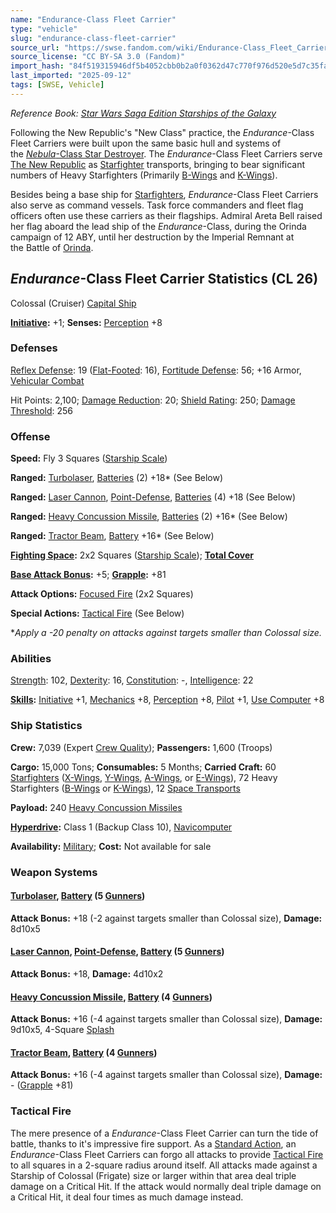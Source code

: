 ```yaml
---
name: "Endurance-Class Fleet Carrier"
type: "vehicle"
slug: "endurance-class-fleet-carrier"
source_url: "https://swse.fandom.com/wiki/Endurance-Class_Fleet_Carrier"
source_license: "CC BY-SA 3.0 (Fandom)"
import_hash: "84f519315946df5b4052cbb0b2a0f0362d47c770f976d520e5d7c35fad4ecfd8"
last_imported: "2025-09-12"
tags: [SWSE, Vehicle]
---
```

*Reference Book: [Star Wars Saga Edition Starships of the Galaxy](https://swse.fandom.com/wiki/Star_Wars_Saga_Edition_Starships_of_the_Galaxy)*

Following the New Republic's "New Class" practice, the *Endurance*-Class Fleet Carriers were built upon the same basic hull and systems of the [*Nebula*-Class Star Destroyer](https://swse.fandom.com/wiki/Nebula-Class_Star_Destroyer). The *Endurance*-Class Fleet Carriers serve [The New Republic](https://swse.fandom.com/wiki/The_New_Republic) as [Starfighter](https://swse.fandom.com/wiki/Starfighter) transports, bringing to bear significant numbers of Heavy Starfighters (Primarily [B-Wings](https://swse.fandom.com/wiki/B-Wings) and [K-Wings](https://swse.fandom.com/wiki/K-Wings)).

Besides being a base ship for [Starfighters](https://swse.fandom.com/wiki/Starfighters), *Endurance*-Class Fleet Carriers also serve as command vessels. Task force commanders and fleet flag officers often use these carriers as their flagships. Admiral Areta Bell raised her flag aboard the lead ship of the *Endurance*-Class, during the Orinda campaign of 12 ABY, until her destruction by the Imperial Remnant at the Battle of [Orinda](https://swse.fandom.com/wiki/Orinda).

## *Endurance*-Class Fleet Carrier Statistics (CL 26)
Colossal (Cruiser) [Capital Ship](https://swse.fandom.com/wiki/Capital_Ship)

**[Initiative](https://swse.fandom.com/wiki/Initiative):** +1; **Senses:** [Perception](https://swse.fandom.com/wiki/Perception) +8
### Defenses
[Reflex Defense](https://swse.fandom.com/wiki/Reflex_Defense_(Vehicles)): 19 ([Flat-Footed](https://swse.fandom.com/wiki/Flat-Footed): 16), [Fortitude Defense](https://swse.fandom.com/wiki/Fortitude_Defense_(Vehicles)): 56; +16 Armor, [Vehicular Combat](https://swse.fandom.com/wiki/Vehicular_Combat)

Hit Points: 2,100; [Damage Reduction](https://swse.fandom.com/wiki/Damage_Reduction): 20; [Shield Rating](https://swse.fandom.com/wiki/Shield_Rating): 250; [Damage Threshold](https://swse.fandom.com/wiki/Damage_Threshold_(Vehicles)): 256
### Offense
**Speed:** Fly 3 Squares ([Starship Scale](https://swse.fandom.com/wiki/Starship_Scale))

**Ranged:** [Turbolaser](https://swse.fandom.com/wiki/Turbolaser), [Batteries](https://swse.fandom.com/wiki/Weapon_Batteries) (2) +18* (See Below)

**Ranged:** [Laser Cannon](https://swse.fandom.com/wiki/Laser_Cannon), [Point-Defense](https://swse.fandom.com/wiki/Point-Defense), [Batteries](https://swse.fandom.com/wiki/Weapon_Batteries) (4) +18 (See Below)

**Ranged:** [Heavy Concussion Missile](https://swse.fandom.com/wiki/Heavy_Concussion_Missile), [Batteries](https://swse.fandom.com/wiki/Batteries) (2) +16* (See Below)

**Ranged:** [Tractor Beam](https://swse.fandom.com/wiki/Tractor_Beam), [Battery](https://swse.fandom.com/wiki/Battery) +16* (See Below)

**[Fighting Space](https://swse.fandom.com/wiki/Fighting_Space):** 2x2 Squares ([Starship Scale](https://swse.fandom.com/wiki/Starship_Scale)); **[Total Cover](https://swse.fandom.com/wiki/Total_Cover)**

**[Base Attack Bonus](https://swse.fandom.com/wiki/Base_Attack_Bonus):** +5; **[Grapple](https://swse.fandom.com/wiki/Grapple):** +81

**Attack Options:** [Focused Fire](https://swse.fandom.com/wiki/Focused_Fire) (2x2 Squares)

**Special Actions:** [Tactical Fire](https://swse.fandom.com/wiki/Tactical_Fire) (See Below)

**Apply a -20 penalty on attacks against targets smaller than Colossal size.*
### Abilities
[Strength](https://swse.fandom.com/wiki/Strength): 102, [Dexterity](https://swse.fandom.com/wiki/Dexterity): 16, [Constitution](https://swse.fandom.com/wiki/Constitution): -, [Intelligence](https://swse.fandom.com/wiki/Intelligence): 22

**[Skills](https://swse.fandom.com/wiki/Skills):** [Initiative](https://swse.fandom.com/wiki/Initiative) +1, [Mechanics](https://swse.fandom.com/wiki/Mechanics) +8, [Perception](https://swse.fandom.com/wiki/Perception) +8, [Pilot](https://swse.fandom.com/wiki/Pilot) +1, [Use Computer](https://swse.fandom.com/wiki/Use_Computer) +8
### Ship Statistics
**Crew:** 7,039 (Expert [Crew Quality](https://swse.fandom.com/wiki/Crew_Quality)); **Passengers:** 1,600 (Troops)

**Cargo:** 15,000 Tons; **Consumables:** 5 Months; **Carried Craft:** 60 [Starfighters](https://swse.fandom.com/wiki/Starfighters) ([X-Wings](https://swse.fandom.com/wiki/X-Wings), [Y-Wings](https://swse.fandom.com/wiki/Y-Wings), [A-Wings](https://swse.fandom.com/wiki/A-Wings), or [E-Wings](https://swse.fandom.com/wiki/E-Wings)), 72 Heavy Starfighters ([B-Wings](https://swse.fandom.com/wiki/B-Wings) or [K-Wings](https://swse.fandom.com/wiki/K-Wings)), 12 [Space Transports](https://swse.fandom.com/wiki/Space_Transports)

**Payload:** 240 [Heavy Concussion Missiles](https://swse.fandom.com/wiki/Heavy_Concussion_Missiles)

**[Hyperdrive](https://swse.fandom.com/wiki/Hyperdrive):** Class 1 (Backup Class 10), [Navicomputer](https://swse.fandom.com/wiki/Navicomputer)

**Availability:** [Military](https://swse.fandom.com/wiki/Military); **Cost:** Not available for sale
### Weapon Systems
#### **[Turbolaser](https://swse.fandom.com/wiki/Turbolaser), [Battery](https://swse.fandom.com/wiki/Weapon_Batteries) (5 [Gunners](https://swse.fandom.com/wiki/Gunners))**
**Attack Bonus:** +18 (-2 against targets smaller than Colossal size), **Damage:** 8d10x5

#### **[Laser Cannon](https://swse.fandom.com/wiki/Laser_Cannon), [Point-Defense](https://swse.fandom.com/wiki/Point-Defense), [Battery](https://swse.fandom.com/wiki/Weapon_Batteries) (5 [Gunners](https://swse.fandom.com/wiki/Gunners))**
**Attack Bonus:** +18, **Damage:** 4d10x2
#### **[Heavy Concussion Missile](https://swse.fandom.com/wiki/Heavy_Concussion_Missile), [Battery](https://swse.fandom.com/wiki/Weapon_Batteries) (4 [Gunners](https://swse.fandom.com/wiki/Gunners))**
**Attack Bonus:** +16 (-4 against targets smaller than Colossal size), **Damage:** 9d10x5, 4-Square [Splash](https://swse.fandom.com/wiki/Splash)
#### **[Tractor Beam](https://swse.fandom.com/wiki/Tractor_Beam), [Battery](https://swse.fandom.com/wiki/Battery)** **(4 [Gunners](https://swse.fandom.com/wiki/Gunners))**
**Attack Bonus:** +16 (-4 against targets smaller than Colossal size), **Damage:** - ([Grapple](https://swse.fandom.com/wiki/Grapple) +81)
### Tactical Fire
The mere presence of a *Endurance*-Class Fleet Carrier can turn the tide of battle, thanks to it's impressive fire support. As a [Standard Action](https://swse.fandom.com/wiki/Standard_Action), an *Endurance*-Class Fleet Carriers can forgo all attacks to provide [Tactical Fire](https://swse.fandom.com/wiki/Tactical_Fire) to all squares in a 2-square radius around itself. All attacks made against a Starship of Colossal (Frigate) size or larger within that area deal triple damage on a Critical Hit. If the attack would normally deal triple damage on a Critical Hit, it deal four times as much damage instead.